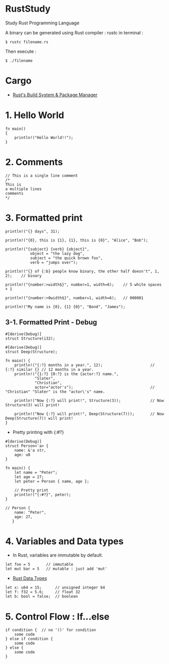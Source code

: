 # RustStudy
Study Rust Programming Language

A binary can be generated using Rust compiler : rustc
in terminal :
```
$ rustc filename.rs
```

Then execute : 
```
$ ./filename
```

# Cargo
  - [Rust's Build System & Package Manager](https://doc.rust-lang.org/book/ch01-03-hello-cargo.html)



# 1. Hello World

```
fn main()
{
    println!("Hello World!!");
}
```

# 2. Comments
```
// This is a single line comment
/* 
This is 
a multiple lines
comments 
*/
```

# 3. Formatted print
```
println!("{} days", 31);

println!("{0}, this is {1}, {1}, this is {0}", "Alice", "Bob");

println!("{subject} {verb} {object}",
           object = "the lazy dog",
           subject = "the quick brown fox",
           verb = "jumps over");
           
println!("{} of {:b} people know binary, the other half doesn't", 1, 2);    // binary

println!("{number:>width$}", number=1, width=6);    // 5 white spaces + 1

println!("{number:>0width$}", number=1, width=6);   // 000001

println!("My name is {0}, {1} {0}", "Bond", "James");
```

## 3-1. Formatted Print - Debug
```
#[derive(Debug)]
struct Structure(i32);

#[derive(Debug)]
struct Deep(Structure);

fn main() {
    println!("{:?} months in a year.", 12);                     // {:?} similar {} // 12 months in a year.
    println!("{1:?} {0:?} is the {actor:?} name.",              
             "Slater",
             "Christian",
             actor="actor's");                                  // "Christian" "Slater" is the "actor\'s" name.

    println!("Now {:?} will print!", Structure(3));             // Now Structure(3) will print!
    
    println!("Now {:?} will print!", Deep(Structure(7)));       // Now Deep(Structure(7)) will print!
}
```

- Pretty printing with {:#?}

```
#[derive(Debug)]
struct Person<'a> {
    name: &'a str,
    age: u8
}

fn main() {
    let name = "Peter";
    let age = 27;
    let peter = Person { name, age };

    // Pretty print
    println!("{:#?}", peter);
}

// Person {
    name: "Peter",
    age: 27,
   }
```

# 4. Variables and Data types
  - In Rust, variables are immutable by default.
  ```
  let foo = 5       // immutable
  let mut bar = 5   // mutable : just add 'mut'
  ```
  - [Rust Data Types](https://doc.rust-lang.org/book/ch03-02-data-types.html)
  ```
  let x: u64 = 15;      // unsigned integer 64
  let f: f32 = 5.6;     // float 32
  let b: bool = false;  // boolean
  ```

# 5. Control Flow : If...else
```
if condition {  // no '()' for condition
    some code 
} else if condition {
    some code
} else {
    some code
}
```
